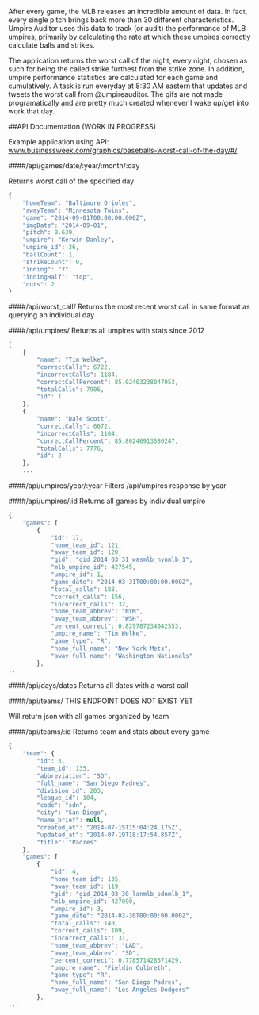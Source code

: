 After every game, the MLB releases an incredible amount of data. In fact, every single pitch brings back more than 30 different characteristics. Umpire Auditor uses this data to track (or audit) the performance of MLB umpires, primarily by calculating the rate at which these umpires correctly calculate balls and strikes.

The application returns the worst call of the night, every night, chosen as such for being the called strike furthest from the strike zone. In addition, umpire performance statistics are calculated for each game and cumulatively. A task is run everyday at 8:30 AM eastern that updates and tweets the worst call from @umpireauditor. The gifs are not made programatically and are pretty much created whenever I wake up/get into work that day. 

##API Documentation (WORK IN PROGRESS)

Example application using API: www.businessweek.com/graphics/baseballs-worst-call-of-the-day/#/

####/api/games/date/:year/:month/:day

Returns worst call of the specified day

```javascript
{
    "homeTeam": "Baltimore Orioles",
    "awayTeam": "Minnesota Twins",
    "game": "2014-09-01T00:00:00.000Z",
    "imgDate": "2014-09-01",
    "pitch": 0.639,
    "umpire": "Kerwin Danley",
    "umpire_id": 36,
    "ballCount": 1,
    "strikeCount": 0,
    "inning": "7",
    "inningHalf": "top",
    "outs": 2
}
```

####/api/worst_call/
Returns the most recent worst call in same format as querying an individual day

####/api/umpires/
Returns all umpires with stats since 2012

```javascript
[
    {
        "name": "Tim Welke",
        "correctCalls": 6722,
        "incorrectCalls": 1184,
        "correctCallPercent": 85.02403238047053,
        "totalCalls": 7906,
        "id": 1
    },
    {
        "name": "Dale Scott",
        "correctCalls": 6672,
        "incorrectCalls": 1104,
        "correctCallPercent": 85.80246913580247,
        "totalCalls": 7776,
        "id": 2
    },
    ...

```

####/api/umpires/year/:year
Filters /api/umpires response by year

####/api/umpires/:id
Returns all games by individual umpire
```javascript
{
    "games": [
        {
            "id": 17,
            "home_team_id": 121,
            "away_team_id": 120,
            "gid": "gid_2014_03_31_wasmlb_nynmlb_1",
            "mlb_umpire_id": 427545,
            "umpire_id": 1,
            "game_date": "2014-03-31T00:00:00.000Z",
            "total_calls": 188,
            "correct_calls": 156,
            "incorrect_calls": 32,
            "home_team_abbrev": "NYM",
            "away_team_abbrev": "WSH",
            "percent_correct": 0.829787234042553,
            "umpire_name": "Tim Welke",
            "game_type": "R",
            "home_full_name": "New York Mets",
            "away_full_name": "Washington Nationals"
        },
...
```
        

####/api/days/dates
Returns all dates with a worst call

####/api/teams/
THIS ENDPOINT DOES NOT EXIST YET

Will return json with all games organized by team

####/api/teams/:id
Returns team and stats about every game

```javascript
{
    "team": {
        "id": 3,
        "team_id": 135,
        "abbreviation": "SD",
        "full_name": "San Diego Padres",
        "division_id": 203,
        "league_id": 104,
        "code": "sdn",
        "city": "San Diego",
        "name_brief": null,
        "created_at": "2014-07-15T15:04:24.175Z",
        "updated_at": "2014-07-19T18:17:54.857Z",
        "title": "Padres"
    },
    "games": [
        {
            "id": 4,
            "home_team_id": 135,
            "away_team_id": 119,
            "gid": "gid_2014_03_30_lanmlb_sdnmlb_1",
            "mlb_umpire_id": 427090,
            "umpire_id": 3,
            "game_date": "2014-03-30T00:00:00.000Z",
            "total_calls": 140,
            "correct_calls": 109,
            "incorrect_calls": 31,
            "home_team_abbrev": "LAD",
            "away_team_abbrev": "SD",
            "percent_correct": 0.778571428571429,
            "umpire_name": "Fieldin Culbreth",
            "game_type": "R",
            "home_full_name": "San Diego Padres",
            "away_full_name": "Los Angeles Dodgers"
        },
...
```












